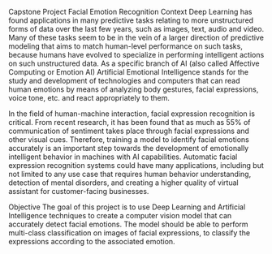 Capstone Project
 Facial Emotion Recognition
 Context
 Deep Learning has found applications in many predictive tasks relating to more unstructured forms
 of data over the last few years, such as images, text, audio and video. Many of these tasks seem to
 be in the vein of a larger direction of predictive modeling that aims to match human-level
 performance on such tasks, because humans have evolved to specialize in performing intelligent
 actions on such unstructured data. As a specific branch of AI (also called Affective Computing or
 Emotion AI) Artificial Emotional Intelligence stands for the study and development of technologies
 and computers that can read human emotions by means of analyzing body gestures, facial
 expressions, voice tone, etc. and react appropriately to them.
 
 In the field of human-machine interaction, facial expression recognition is critical. From recent
 research, it has been found that as much as 55% of communication of sentiment takes place
 through facial expressions and other visual cues. Therefore, training a model to identify facial
 emotions accurately is an important step towards the development of emotionally intelligent
 behavior in machines with AI capabilities. Automatic facial expression recognition systems could
 have many applications, including but not limited to any use case that requires human behavior
 understanding, detection of mental disorders, and creating a higher quality of virtual assistant for
 customer-facing businesses.
 
 Objective
 The goal of this project is to use Deep Learning and Artificial Intelligence techniques to create a
 computer vision model that can accurately detect facial emotions. The model should be able to
 perform multi-class classification on images of facial expressions, to classify the expressions
 according to the associated emotion.

